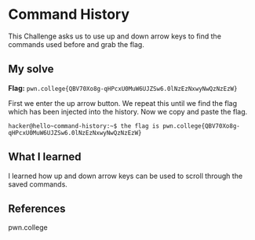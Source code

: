 # Command History 
This Challenge asks us to use up and down arrow keys to find the commands used before and grab the flag.  

## My solve
**Flag:** `pwn.college{QBV70Xo8g-qHPcxU0MuW6UJZSw6.0lNzEzNxwyNwQzNzEzW}`

First we enter the up arrow button. We repeat this until we find the flag which has been injected into the history.
Now we copy and paste the flag.

```
hacker@hello~command-history:~$ the flag is pwn.college{QBV70Xo8g-qHPcxU0MuW6UJZSw6.0lNzEzNxwyNwQzNzEzW}
```

## What I learned
I learned how up and down arrow keys can be used to scroll through the saved commands.

## References 
pwn.college

